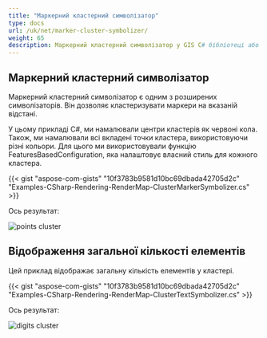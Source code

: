 ```yaml
---
title: "Маркерний кластерний символізатор"
type: docs
url: /uk/net/marker-cluster-symbolizer/
weight: 65
description: Маркерний кластерний символізатор у GIS C# бібліотеці або API дозволяє кластеризацію маркерів на вказаній відстані.
---
```


## **Маркерний кластерний символізатор**
Маркерний кластерний символізатор є одним з розширених символізаторів. Він дозволяє кластеризувати маркери на вказаній відстані.

У цьому прикладі C#, ми намалювали центри кластерів як червоні кола. Також, ми намалювали всі вкладені точки кластера, використовуючи різні кольори. Для цього ми використовували функцію FeaturesBasedConfiguration, яка налаштовує власний стиль для кожного кластера.

{{< gist "aspose-com-gists" "10f3783b9581d10bc69dbada42705d2c" "Examples-CSharp-Rendering-RenderMap-ClusterMarkerSymbolizer.cs" >}}

Ось результат:

![points cluster](points-cluster.png)

## **Відображення загальної кількості елементів**

Цей приклад відображає загальну кількість елементів у кластері.

{{< gist "aspose-com-gists" "10f3783b9581d10bc69dbada42705d2c" "Examples-CSharp-Rendering-RenderMap-ClusterTextSymbolizer.cs" >}}

Ось результат:

![digits cluster](digits-cluster.png)
